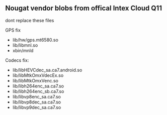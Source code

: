 Nougat vendor blobs from offical Intex Cloud Q11
---------------
dont replace these files

GPS fix
- lib/hw/gps.mt6580.so
- lib/libmnl.so
- xbin/mnld

Codecs fix:
- lib/libHEVCdec_sa.ca7.android.so
- lib/libMtkOmxVdecEx.so
- lib/libMtkOmxVenc.so
- lib/libh264enc_sa.ca7.so
- lib/libh264enc_sb.ca7.so
- lib/libvp8enc_sa.ca7.so
- lib/libvp8dec_sa.ca7.so
- lib/libvp9dec_sa.ca7.so
